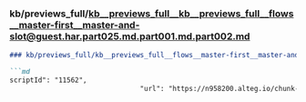 ### kb/previews_full/kb__previews_full__kb__previews_full__flows__master-first__master-and-slot@guest.har.part025.md.part001.md.part002.md

```md
### kb/previews_full/kb__previews_full__flows__master-first__master-and-slot@guest.har.part025.md.part001.md (part 002)

```md
scriptId": "11562",
                                "url": "https://n958200.alteg.io/chunk-6FGVQ7
```

```

```
